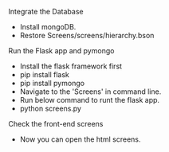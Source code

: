 Integrate the Database
- Install mongoDB.
- Restore Screens/screens/hierarchy.bson

Run the Flask app and pymongo
- Install the flask framework first
- pip install flask
- pip install pymongo
- Navigate to the 'Screens' in command line.
- Run below command to runt the flask app.
- python screens.py

Check the front-end screens
- Now you can open the html screens.

